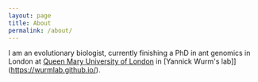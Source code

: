 ```yaml
---
layout: page
title: About
permalink: /about/
---
```

I am an evolutionary biologist, currently finishing a PhD in ant genomics in London at [Queen Mary University of London](http://www.sbcs.qmul.ac.uk/research/) in [Yannick Wurm's lab]](https://wurmlab.github.io/).
